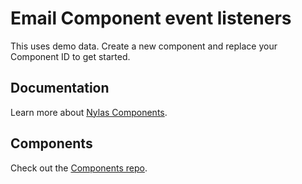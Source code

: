 # Email Component event listeners

This uses demo data. Create a new component and replace your Component ID to get started.

## Documentation

Learn more about [Nylas Components](https://developer.nylas.com/docs/user-experience/components/).

## Components

Check out the [Components repo](https://github.com/nylas/components).

